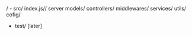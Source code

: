/
     - src/
           index.js// server
           models/
           controllers/
           middlewares/
           services/
           utils/
           cofig/

- test/ [later]